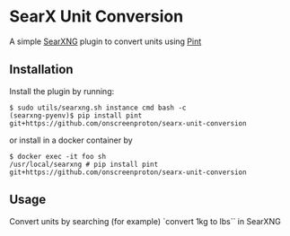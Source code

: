 # SearX Unit Conversion

A simple [SearXNG](https://docs.searxng.org/) plugin to convert units using [Pint](https://pint.readthedocs.io/)

## Installation

Install the plugin by running:
```console
$ sudo utils/searxng.sh instance cmd bash -c
(searxng-pyenv)$ pip install pint git+https://github.com/onscreenproton/searx-unit-conversion
```
or install in a docker container by
```console
$ docker exec -it foo sh
/usr/local/searxng # pip install pint git+https://github.com/onscreenproton/searx-unit-conversion
```

## Usage

Convert units by searching (for example) `convert 1kg to lbs`` in SearXNG